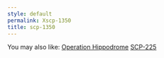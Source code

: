 ```yaml
---
style: default
permalink: Xscp-1350
title: scp-1350
---
```

You may also like:
[Operation Hippodrome](http://scp-wiki.net/operation-hippodrome)
[SCP-225](http://scp-wiki.net/scp-225)